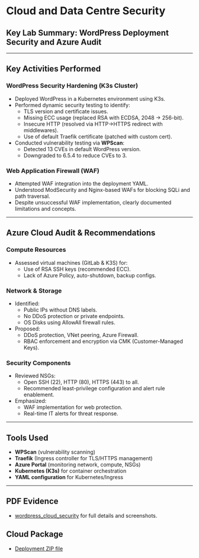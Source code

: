 # Cloud and Data Centre Security

## Key Lab Summary: WordPress Deployment Security and Azure Audit

---

## Key Activities Performed

### WordPress Security Hardening (K3s Cluster)
- Deployed WordPress in a Kubernetes environment using K3s.
- Performed dynamic security testing to identify:
  - TLS version and certificate issues.
  - Missing ECC usage (replaced RSA with ECDSA, 2048 → 256-bit).
  - Insecure HTTP (resolved via HTTP→HTTPS redirect with middlewares).
  - Use of default Traefik certificate (patched with custom cert).
- Conducted vulnerability testing via **WPScan**:
  - Detected 13 CVEs in default WordPress version.
  - Downgraded to 6.5.4 to reduce CVEs to 3.

### Web Application Firewall (WAF)
- Attempted WAF integration into the deployment YAML.
- Understood ModSecurity and Nginx-based WAFs for blocking SQLi and path traversal.
- Despite unsuccessful WAF implementation, clearly documented limitations and concepts.

---

## Azure Cloud Audit & Recommendations

### Compute Resources
- Assessed virtual machines (GitLab & K3S) for:
  - Use of RSA SSH keys (recommended ECC).
  - Lack of Azure Policy, auto-shutdown, backup configs.

### Network & Storage
- Identified:
  - Public IPs without DNS labels.
  - No DDoS protection or private endpoints.
  - OS Disks using AllowAll firewall rules.
- Proposed:
  - DDoS protection, VNet peering, Azure Firewall.
  - RBAC enforcement and encryption via CMK (Customer-Managed Keys).

### Security Components
- Reviewed NSGs:
  - Open SSH (22), HTTP (80), HTTPS (443) to all.
  - Recommended least-privilege configuration and alert rule enablement.
- Emphasized:
  - WAF implementation for web protection.
  - Real-time IT alerts for threat response.

---

## Tools Used
- **WPScan** (vulnerability scanning)
- **Traefik** (Ingress controller for TLS/HTTPS management)
- **Azure Portal** (monitoring network, compute, NSGs)
- **Kubernetes (K3s)** for container orchestration
- **YAML configuration** for Kubernetes/Ingress

---

## PDF Evidence
- [wordpress_cloud_security](./files/wordpress_cloud_security.pdf) for full details and screenshots.

## Cloud Package
- [Deployment ZIP file](./files/cloud_deployment.zip)


